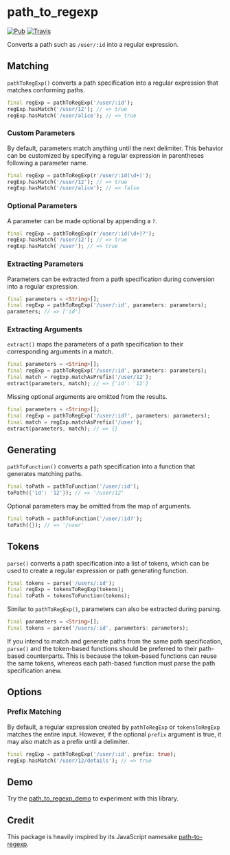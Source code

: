 # path\_to\_regexp

[![Pub][pub-img]][pub-url]
[![Travis][travis-img]][travis-url]

Converts a path such as `/user/:id` into a regular expression.

## Matching

`pathToRegExp()` converts a path specification into a regular expression that
matches conforming paths.

```dart
final regExp = pathToRegExp('/user/:id');
regExp.hasMatch('/user/12'); // => true
regExp.hasMatch('/user/alice'); // => true
```

### Custom Parameters

By default, parameters match anything until the next delimiter. This behavior
can be customized by specifying a regular expression in parentheses following
a parameter name.

```dart
final regExp = pathToRegExp(r'/user/:id(\d+)');
regExp.hasMatch('/user/12'); // => true
regExp.hasMatch('/user/alice'); // => false
```

### Optional Parameters

A parameter can be made optional by appending a `?`.

```dart
final regExp = pathToRegExp(r'/user/:id(\d+)?');
regExp.hasMatch('/user/12'); // => true
regExp.hasMatch('/user'); // => true
```

### Extracting Parameters

Parameters can be extracted from a path specification during conversion into a
regular expression.

```dart
final parameters = <String>[];
final regExp = pathToRegExp('/user/:id', parameters: parameters);
parameters; // => ['id']
```

### Extracting Arguments

`extract()` maps the parameters of a path specification to their corresponding
arguments in a match.

```dart
final parameters = <String>[];
final regExp = pathToRegExp('/user/:id', parameters: parameters);
final match = regExp.matchAsPrefix('/user/12');
extract(parameters, match); // => {'id': '12'}
```

Missing optional arguments are omitted from the results.

```dart
final parameters = <String>[];
final regExp = pathToRegExp('/user/:id?', parameters: parameters);
final match = regExp.matchAsPrefix('/user');
extract(parameters, match); // => {}
```

## Generating

`pathToFunction()` converts a path specification into a function that generates
matching paths.

```dart
final toPath = pathToFunction('/user/:id');
toPath({'id': '12'}); // => '/user/12'
```

Optional parameters may be omitted from the map of arguments.

```dart
final toPath = pathToFunction('/user/:id?');
toPath({}); // => '/user'
```

## Tokens

`parse()` converts a path specification into a list of tokens, which can be
used to create a regular expression or path generating function.

```dart
final tokens = parse('/users/:id');
final regExp = tokensToRegExp(tokens);
final toPath = tokensToFunction(tokens);
```

Similar to `pathToRegExp()`, parameters can also be extracted during parsing.

```dart
final parameters = <String>[];
final tokens = parse('/users/:id', parameters: parameters);
```

If you intend to match and generate paths from the same path specification,
`parse()` and the token-based functions should be preferred to their path-based
counterparts. This is because the token-based functions can reuse the same
tokens, whereas each path-based function must parse the path specification anew.

## Options

### Prefix Matching

By default, a regular expression created by `pathToRegExp` or `tokensToRegExp`
matches the entire input. However, if the optional `prefix` argument is true, it
may also match as a prefix until a delimiter.

```dart
final regExp = pathToRegExp('/user/:id', prefix: true);
regExp.hasMatch('/user/12/details'); // => true
```

## Demo

Try the [path\_to\_regexp\_demo][path-to-regexp-demo] to experiment with this
library.

## Credit

This package is heavily inspired by its JavaScript namesake
[path-to-regexp][path-to-regexp-js].

[path-to-regexp-demo]: https://path-to-regexp.firebaseapp.com
[path-to-regexp-js]: https://github.com/pillarjs/path-to-regexp
[pub-img]: https://img.shields.io/pub/v/path_to_regexp.svg
[pub-url]: https://pub.dartlang.org/packages/path_to_regexp
[travis-img]: https://img.shields.io/travis/com/leonsenft/path_to_regexp.svg
[travis-url]: https://travis-ci.com/leonsenft/path_to_regexp
